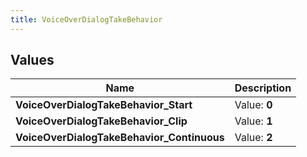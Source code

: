 ```yaml
---
title: VoiceOverDialogTakeBehavior
---
```


## Values

| Name | Description |
| ---- | ----------- |
| **VoiceOverDialogTakeBehavior\_Start** | Value: **0** |
| **VoiceOverDialogTakeBehavior\_Clip** | Value: **1** |
| **VoiceOverDialogTakeBehavior\_Continuous** | Value: **2** |

